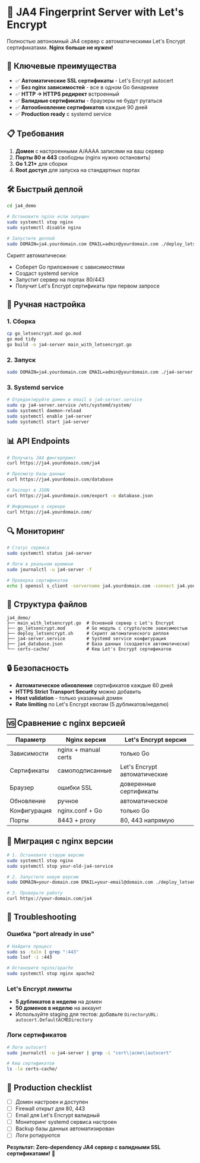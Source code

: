 # 🔐 JA4 Fingerprint Server with Let's Encrypt

Полностью автономный JA4 сервер с автоматическими Let's Encrypt сертификатами. **Nginx больше не нужен!**

## 🚀 Ключевые преимущества

- ✅ **Автоматические SSL сертификаты** - Let's Encrypt autocert
- ✅ **Без nginx зависимостей** - все в одном Go бинарнике  
- ✅ **HTTP → HTTPS редирект** встроенный
- ✅ **Валидные сертификаты** - браузеры не будут ругаться
- ✅ **Автообновление сертификатов** каждые 90 дней
- ✅ **Production ready** с systemd service

## 📋 Требования

1. **Домен** с настроенными A/AAAA записями на ваш сервер
2. **Порты 80 и 443** свободны (nginx нужно остановить)
3. **Go 1.21+** для сборки
4. **Root доступ** для запуска на стандартных портах

## 🛠 Быстрый деплой

```bash
cd ja4_demo

# Остановите nginx если запущен
sudo systemctl stop nginx
sudo systemctl disable nginx

# Запустите деплой
sudo DOMAIN=ja4.yourdomain.com EMAIL=admin@yourdomain.com ./deploy_letsencrypt.sh
```

Скрипт автоматически:
- Соберет Go приложение с зависимостями
- Создаст systemd service
- Запустит сервер на портах 80/443
- Получит Let's Encrypt сертификаты при первом запросе

## 🔧 Ручная настройка

### 1. Сборка

```bash
cp go_letsencrypt.mod go.mod
go mod tidy
go build -o ja4-server main_with_letsencrypt.go
```

### 2. Запуск

```bash
sudo DOMAIN=ja4.yourdomain.com EMAIL=admin@yourdomain.com ./ja4-server
```

### 3. Systemd service

```bash
# Отредактируйте домен и email в ja4-server.service
sudo cp ja4-server.service /etc/systemd/system/
sudo systemctl daemon-reload
sudo systemctl enable ja4-server
sudo systemctl start ja4-server
```

## 📊 API Endpoints

```bash
# Получить JA4 фингерпринт
curl https://ja4.yourdomain.com/ja4

# Просмотр базы данных
curl https://ja4.yourdomain.com/database

# Экспорт в JSON
curl https://ja4.yourdomain.com/export -o database.json

# Информация о сервере
curl https://ja4.yourdomain.com/
```

## 🔍 Мониторинг

```bash
# Статус сервиса
sudo systemctl status ja4-server

# Логи в реальном времени
sudo journalctl -u ja4-server -f

# Проверка сертификатов
echo | openssl s_client -servername ja4.yourdomain.com -connect ja4.yourdomain.com:443 2>/dev/null | openssl x509 -noout -dates
```

## 📁 Структура файлов

```
ja4_demo/
├── main_with_letsencrypt.go  # Основной сервер с Let's Encrypt
├── go_letsencrypt.mod        # Go модуль с crypto/acme зависимостью  
├── deploy_letsencrypt.sh     # Скрипт автоматического деплоя
├── ja4-server.service        # Systemd service конфигурация
├── ja4_database.json         # База данных (создается автоматически)
└── certs-cache/              # Кеш Let's Encrypt сертификатов
```

## 🔒 Безопасность

- **Автоматическое обновление** сертификатов каждые 60 дней
- **HTTPS Strict Transport Security** можно добавить
- **Host validation** - только указанный домен
- **Rate limiting** по Let's Encrypt квотам (5 дубликатов/неделю)

## 🆚 Сравнение с nginx версией

| Параметр | Nginx версия | Let's Encrypt версия |
|----------|-------------|---------------------|
| Зависимости | nginx + manual certs | только Go |
| Сертификаты | самоподписанные | Let's Encrypt автоматические |
| Браузер | ошибки SSL | доверенные сертификаты |
| Обновление | ручное | автоматическое |
| Конфигурация | nginx.conf + Go | только Go |
| Порты | 8443 + proxy | 80, 443 напрямую |

## 🔄 Миграция с nginx версии

```bash
# 1. Остановите старую версию
sudo systemctl stop nginx
sudo systemctl stop your-old-ja4-service

# 2. Запустите новую версию
sudo DOMAIN=your-domain.com EMAIL=your-email@domain.com ./deploy_letsencrypt.sh

# 3. Проверьте работу
curl https://your-domain.com/ja4
```

## 🐛 Troubleshooting

### Ошибка "port already in use"
```bash
# Найдите процесс
sudo ss -tuln | grep ":443"
sudo lsof -i :443

# Остановите nginx/apache
sudo systemctl stop nginx apache2
```

### Let's Encrypt лимиты
- **5 дубликатов в неделю** на домен
- **50 доменов в неделю** на аккаунт  
- Используйте staging для тестов: добавьте `DirectoryURL: autocert.DefaultACMEDirectory`

### Логи сертификатов
```bash
# Логи autocert
sudo journalctl -u ja4-server | grep -i "cert\|acme\|autocert"

# Кеш сертификатов
ls -la certs-cache/
```

## 🎯 Production checklist

- [ ] Домен настроен и доступен
- [ ] Firewall открыт для 80, 443
- [ ] Email для Let's Encrypt валидный
- [ ] Мониторинг systemd сервиса настроен
- [ ] Backup базы данных автоматизирован
- [ ] Логи ротируются

**Результат: Zero-dependency JA4 сервер с валидными SSL сертификатами!** 🎉 